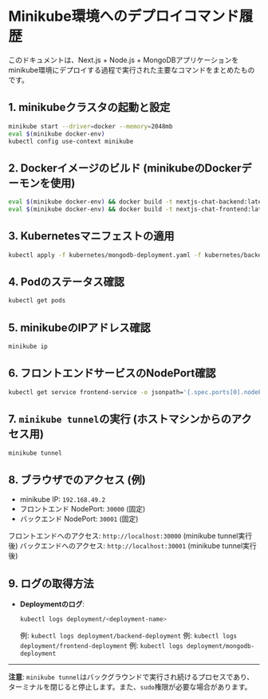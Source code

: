 # Minikube環境へのデプロイコマンド履歴

このドキュメントは、Next.js + Node.js + MongoDBアプリケーションをminikube環境にデプロイする過程で実行された主要なコマンドをまとめたものです。

## 1. minikubeクラスタの起動と設定

```bash
minikube start --driver=docker --memory=2048mb
eval $(minikube docker-env)
kubectl config use-context minikube
```

## 2. Dockerイメージのビルド (minikubeのDockerデーモンを使用)

```bash
eval $(minikube docker-env) && docker build -t nextjs-chat-backend:latest ./nextjs-chat-backend
eval $(minikube docker-env) && docker build -t nextjs-chat-frontend:latest ./nextjs-chat-frontend
```

## 3. Kubernetesマニフェストの適用

```bash
kubectl apply -f kubernetes/mongodb-deployment.yaml -f kubernetes/backend-deployment.yaml -f kubernetes/frontend-deployment.yaml
```

## 4. Podのステータス確認

```bash
kubectl get pods
```

## 5. minikubeのIPアドレス確認

```bash
minikube ip
```

## 6. フロントエンドサービスのNodePort確認

```bash
kubectl get service frontend-service -o jsonpath='{.spec.ports[0].nodePort}' | grep -E [0-9]+
```

## 7. `minikube tunnel`の実行 (ホストマシンからのアクセス用)

```bash
minikube tunnel
```

## 8. ブラウザでのアクセス (例)

*   minikube IP: `192.168.49.2`
*   フロントエンド NodePort: `30000` (固定)
*   バックエンド NodePort: `30001` (固定)

フロントエンドへのアクセス: `http://localhost:30000` (minikube tunnel実行後)
バックエンドへのアクセス: `http://localhost:30001` (minikube tunnel実行後)

## 9. ログの取得方法

*   **Deploymentのログ**:
    ```bash
    kubectl logs deployment/<deployment-name>
    ```
    例: `kubectl logs deployment/backend-deployment`
    例: `kubectl logs deployment/frontend-deployment`
    例: `kubectl logs deployment/mongodb-deployment`

---

**注意**: `minikube tunnel`はバックグラウンドで実行され続けるプロセスであり、ターミナルを閉じると停止します。また、`sudo`権限が必要な場合があります。

